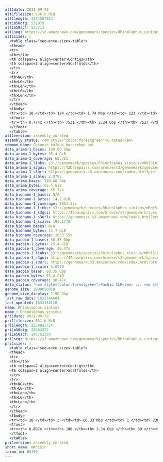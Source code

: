 ```yaml
---
alt1date: 2021-09-20
alt1filesize: 636.6 MiB
alt1length: 2244597913
alt1n50ctg: 532979
alt1n50scf: 533711
alt1seq: https://s3.amazonaws.com/genomeark/species/Rhinolophus_sinicus/mRhiSin1/assembly_curated/mRhiSin1.alt.cur.20210920.fasta.gz
alt1sizes: |
  <table class="sequence-sizes-table">
  <thead>
  <tr>
  <th></th>
  <th colspan=2 align=center>Contigs</th>
  <th colspan=2 align=center>Scaffolds</th>
  </tr>
  <tr>
  <th>NG</th>
  <th>LG</th>
  <th>Len</th>
  <th>LG</th>
  <th>Len</th>
  </tr>
  </thead>
  <tbody>
  <tr><td> 10 </td><td> 124 </td><td> 1.74 Mbp </td><td> 123 </td><td> 1.74 Mbp </td></tr>  <tr><td> 20 </td><td> 321 </td><td> 1.26 Mbp </td><td> 319 </td><td> 1.26 Mbp </td></tr>  <tr><td> 30 </td><td> 584 </td><td> 0.97 Mbp </td><td> 583 </td><td> 0.97 Mbp </td></tr>  <tr><td> 40 </td><td> 929 </td><td> 0.73 Mbp </td><td> 927 </td><td> 0.73 Mbp </td></tr>  <tr style="background-color:#cccccc;"><td> 50 </td><td> 1394 </td><td> 0.53 Mbp </td><td> 1391 </td><td> 0.53 Mbp </td></tr>  <tr><td> 60 </td><td> 2049 </td><td> 359.97 Kbp </td><td> 2046 </td><td> 360.26 Kbp </td></tr>  <tr><td> 70 </td><td> 3167 </td><td> 166.28 Kbp </td><td> 3163 </td><td> 166.28 Kbp </td></tr>  <tr><td> 80 </td><td> 0 </td><td>  </td><td> 0 </td><td>  </td></tr>  <tr><td> 90 </td><td> 0 </td><td>  </td><td> 0 </td><td>  </td></tr>  <tr><td> 100 </td><td> 0 </td><td>  </td><td> 0 </td><td>  </td></tr>  </tbody>
  <tfoot>
  <tr><th> 0.774x </th><th> 7531 </th><th> 2.24 Gbp </th><th> 7527 </th><th> 2.24 Gbp </th></tr>
  </tfoot>
  </table>
alt1version: assembly_curated
assembly_status: <em style="color:forestgreen">Curated</em>
common_name: Chinese rufous horseshoe bat
data_arima-1_bases: 190.60 Gbp
data_arima-1_bytes: 85.4 GiB
data_arima-1_coverage: 65.72x
data_arima-1_links: s3://genomeark/species/Rhinolophus_sinicus/mRhiSin1/genomic_data/arima/<br>
data_arima-1_s3gui: https://42basepairs.com/browse/s3/genomeark/species/Rhinolophus_sinicus/mRhiSin1/genomic_data/arima/
data_arima-1_s3url: https://genomeark.s3.amazonaws.com/index.html?prefix=species/Rhinolophus_sinicus/mRhiSin1/genomic_data/arima/
data_arima-1_scale: 2.0795
data_arima_bases: 190.60 Gbp
data_arima_bytes: 85.4 GiB
data_arima_coverage: 65.72x
data_bionano-1_bases: N/A
data_bionano-1_bytes: 14.7 GiB
data_bionano-1_coverage: 1053.15x
data_bionano-1_links: s3://genomeark/species/Rhinolophus_sinicus/mRhiSin1/genomic_data/bionano/<br>
data_bionano-1_s3gui: https://42basepairs.com/browse/s3/genomeark/species/Rhinolophus_sinicus/mRhiSin1/genomic_data/bionano/
data_bionano-1_s3url: https://genomeark.s3.amazonaws.com/index.html?prefix=species/Rhinolophus_sinicus/mRhiSin1/genomic_data/bionano/
data_bionano-1_scale: 193.1778
data_bionano_bases: N/A
data_bionano_bytes: 14.7 GiB
data_bionano_coverage: 1053.15x
data_pacbio-1_bases: 88.35 Gbp
data_pacbio-1_bytes: 75.4 GiB
data_pacbio-1_coverage: 30.47x
data_pacbio-1_links: s3://genomeark/species/Rhinolophus_sinicus/mRhiSin1/genomic_data/pacbio/<br>
data_pacbio-1_s3gui: https://42basepairs.com/browse/s3/genomeark/species/Rhinolophus_sinicus/mRhiSin1/genomic_data/pacbio/
data_pacbio-1_s3url: https://genomeark.s3.amazonaws.com/index.html?prefix=species/Rhinolophus_sinicus/mRhiSin1/genomic_data/pacbio/
data_pacbio-1_scale: 1.0919
data_pacbio_bases: 88.35 Gbp
data_pacbio_bytes: 75.4 GiB
data_pacbio_coverage: 30.47x
data_status: '<em style="color:forestgreen">PacBio CLR</em> ::: <em style="color:forestgreen">Arima</em>'
genome_size: 2900000000
genome_size_display: 2.90 Gbp
last_raw_data: 1622744604
last_updated: 1632134120
name: Rhinolophus sinicus
name_: Rhinolophus_sinicus
pri1date: 2021-09-20
pri1filesize: 651.6 MiB
pri1length: 2338923724
pri1n50ctg: 28884222
pri1n50scf: 145751350
pri1seq: https://s3.amazonaws.com/genomeark/species/Rhinolophus_sinicus/mRhiSin1/assembly_curated/mRhiSin1.pri.cur.20210920.fasta.gz
pri1sizes: |
  <table class="sequence-sizes-table">
  <thead>
  <tr>
  <th></th>
  <th colspan=2 align=center>Contigs</th>
  <th colspan=2 align=center>Scaffolds</th>
  </tr>
  <tr>
  <th>NG</th>
  <th>LG</th>
  <th>Len</th>
  <th>LG</th>
  <th>Len</th>
  </tr>
  </thead>
  <tbody>
  <tr><td> 10 </td><td> 3 </td><td> 66.33 Mbp </td><td> 1 </td><td> 230.78 Mbp </td></tr>  <tr><td> 20 </td><td> 8 </td><td> 55.07 Mbp </td><td> 2 </td><td> 220.06 Mbp </td></tr>  <tr><td> 30 </td><td> 14 </td><td> 40.91 Mbp </td><td> 3 </td><td> 200.44 Mbp </td></tr>  <tr><td> 40 </td><td> 21 </td><td> 34.75 Mbp </td><td> 5 </td><td> 185.55 Mbp </td></tr>  <tr style="background-color:#cccccc;"><td> 50 </td><td> 30 </td><td style="background-color:#88ff88;"> 28.88 Mbp </td><td> 7 </td><td style="background-color:#88ff88;"> 145.75 Mbp </td></tr>  <tr><td> 60 </td><td> 42 </td><td> 20.65 Mbp </td><td> 9 </td><td> 111.27 Mbp </td></tr>  <tr><td> 70 </td><td> 60 </td><td> 12.58 Mbp </td><td> 12 </td><td> 79.35 Mbp </td></tr>  <tr><td> 80 </td><td> 119 </td><td> 1.42 Mbp </td><td> 20 </td><td> 3.07 Mbp </td></tr>  <tr><td> 90 </td><td> 0 </td><td>  </td><td> 0 </td><td>  </td></tr>  <tr><td> 100 </td><td> 0 </td><td>  </td><td> 0 </td><td>  </td></tr>  </tbody>
  <tfoot>
  <tr><th> 0.807x </th><th> 188 </th><th> 2.34 Gbp </th><th> 69 </th><th> 2.34 Gbp </th></tr>
  </tfoot>
  </table>
pri1version: assembly_curated
short_name: mRhiSin
taxon_id: 89399
---
```

